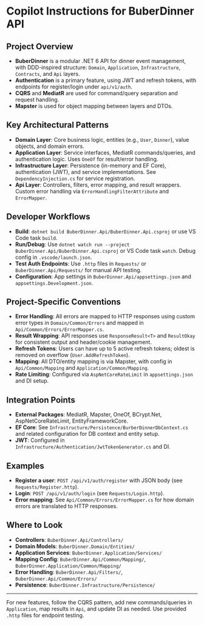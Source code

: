 # Copilot Instructions for BuberDinner API

## Project Overview

-   **BuberDinner** is a modular .NET 6 API for dinner event management, with DDD-inspired structure: `Domain`, `Application`, `Infrastructure`, `Contracts`, and `Api` layers.
-   **Authentication** is a primary feature, using JWT and refresh tokens, with endpoints for register/login under `api/v1/auth`.
-   **CQRS** and **MediatR** are used for command/query separation and request handling.
-   **Mapster** is used for object mapping between layers and DTOs.

## Key Architectural Patterns

-   **Domain Layer**: Core business logic, entities (e.g., `User`, `Dinner`), value objects, and domain errors.
-   **Application Layer**: Service interfaces, MediatR commands/queries, and authentication logic. Uses `OneOf` for result/error handling.
-   **Infrastructure Layer**: Persistence (in-memory and EF Core), authentication (JWT), and service implementations. See `DependencyInjection.cs` for service registration.
-   **Api Layer**: Controllers, filters, error mapping, and result wrappers. Custom error handling via `ErrorHandlingFilterAttribute` and `ErrorMapper`.

## Developer Workflows

-   **Build**: `dotnet build BuberDinner.Api/BuberDinner.Api.csproj` or use VS Code task `build`.
-   **Run/Debug**: Use `dotnet watch run --project BuberDinner.Api/BuberDinner.Api.csproj` or VS Code task `watch`. Debug config in `.vscode/launch.json`.
-   **Test Auth Endpoints**: Use `.http` files in `Requests/` or `BuberDinner.Api/Requests/` for manual API testing.
-   **Configuration**: App settings in `BuberDinner.Api/appsettings.json` and `appsettings.Development.json`.

## Project-Specific Conventions

-   **Error Handling**: All errors are mapped to HTTP responses using custom error types in `Domain/Common/Errors` and mapped in `Api/Common/Errors/ErrorMapper.cs`.
-   **Result Wrapping**: API responses use `ResponseResult<T>` and `ResultOkay` for consistent output and header/cookie management.
-   **Refresh Tokens**: Users can have up to 5 active refresh tokens; oldest is removed on overflow (`User.AddRefreshToken`).
-   **Mapping**: All DTO/entity mapping is via Mapster, with config in `Api/Common/Mapping` and `Application/Common/Mapping`.
-   **Rate Limiting**: Configured via `AspNetCoreRateLimit` in `appsettings.json` and DI setup.

## Integration Points

-   **External Packages**: MediatR, Mapster, OneOf, BCrypt.Net, AspNetCoreRateLimit, EntityFrameworkCore.
-   **EF Core**: See `Infrastructure/Persistence/BurberDinnerDbContext.cs` and related configuration for DB context and entity setup.
-   **JWT**: Configured in `Infrastructure/Authentication/JwtTokenGenerator.cs` and DI.

## Examples

-   **Register a user**: `POST /api/v1/auth/register` with JSON body (see `Requests/Register.http`).
-   **Login**: `POST /api/v1/auth/login` (see `Requests/Login.http`).
-   **Error mapping**: See `Api/Common/Errors/ErrorMapper.cs` for how domain errors are translated to HTTP responses.

## Where to Look

-   **Controllers**: `BuberDinner.Api/Controllers/`
-   **Domain Models**: `BuberDinner.Domain/Entities/`
-   **Application Services**: `BuberDinner.Application/Services/`
-   **Mapping Config**: `BuberDinner.Api/Common/Mapping/`, `BuberDinner.Application/Common/Mapping/`
-   **Error Handling**: `BuberDinner.Api/Filters/`, `BuberDinner.Api/Common/Errors/`
-   **Persistence**: `BuberDinner.Infrastructure/Persistence/`

---

For new features, follow the CQRS pattern, add new commands/queries in `Application`, map results in `Api`, and update DI as needed. Use provided `.http` files for endpoint testing.
